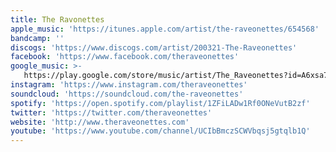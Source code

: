 ```yaml
---
title: The Ravonettes
apple_music: 'https://itunes.apple.com/artist/the-raveonettes/654568'
bandcamp: ''
discogs: 'https://www.discogs.com/artist/200321-The-Raveonettes'
facebook: 'https://www.facebook.com/theraveonettes'
google_music: >-
   https://play.google.com/store/music/artist/The_Raveonettes?id=A6xsa7i4hzczmdmnlfvincsyjl4
instagram: 'https://www.instagram.com/theraveonettes'
soundcloud: 'https://soundcloud.com/the-raveonettes'
spotify: 'https://open.spotify.com/playlist/1ZFiLADw1Rf0ONeVutB2zf'
twitter: 'https://twitter.com/theraveonettes'
website: 'http://www.theraveonettes.com'
youtube: 'https://www.youtube.com/channel/UCIbBmczSCWVbqsj5gtqlb1Q'
---
```

